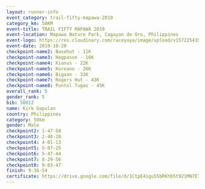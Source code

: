 ```yaml
---
layout: runner-info 
event_category: trail-fifty-mapawa-2019 
category_km: 50KM 
event-title: TRAIL FIFTY MAPAWA 2019  
event-location: Mapawa Nature Park, Cagayan de Oro, Philippines 
event-logo: https://res.cloudinary.com/raceyaya/image/upload/v1572254355/logo/trail-fifty-mapawa_fizjmb.jpg 
event-date: 2019-10-20 
checkpoint-name2: Basehut - 11K 
checkpoint-name3: Hagpason - 16K  
checkpoint-name4: Kianus - 22K 
checkpoint-name5: Koreano - 26K  
checkpoint-name6: Bigaan - 32K 
checkpoint-name7: Rogers Hut - 43K 
checkpoint-name8: Puntol Tugas - 45K 
overall_rank: 5
gender_rank: 5
bib: 50012
name: Kirk Gapulan
country: Philippines
category: 50km
gender: Male
checkpoint2: 1-47-50
checkpoint3: 2-48-28
checkpoint4: 4-01-13
checkpoint5: 5-07-25
checkpoint6: 5-47-44
checkpoint7: 8-29-56
checkpoint8: 9-03-47
finish: 9-36-54
certificate: https://drive.google.com/file/d/1CtpE4iguS5bRKhb5t921MN7E7AF5j35V/view?usp=sharing
---
```

